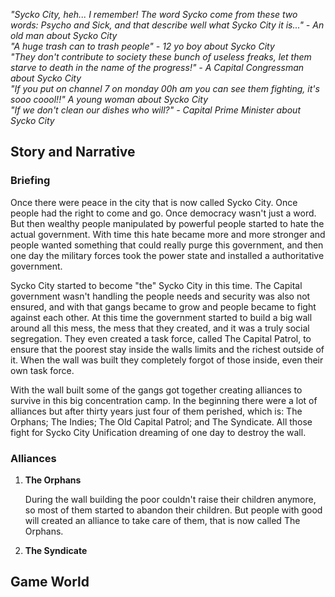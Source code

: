 *"Sycko City, heh... I remember! The word Sycko come from these two words: Psycho and Sick, and that describe well what
Sycko City it is..." - An old man about Sycko City    
"A huge trash can to trash people" - 12 yo boy about Sycko City   
"They don't contribute to society these bunch of useless freaks, 
let them starve to death in the name of the progress!" - A Capital Congressman about Sycko City    
"If you put on channel 7 on monday 00h am you can see them fighting, it's sooo coool!!" A young woman about Sycko City  
"If we don't clean our dishes who will?" - Capital Prime Minister about Sycko City*   

## Story and Narrative

### Briefing

Once there were peace in the city that is now called Sycko City. Once people had the right to
come and go. Once democracy wasn't just a word. But then wealthy people manipulated by powerful people
started to hate the actual government. With time this hate became more and more stronger and people wanted
something that could really purge this government, and then one day the military forces took the power state 
and installed a authoritative government.     
     
Sycko City started to become "the" Sycko City in this time. The Capital government wasn't handling the people
needs and security was also not ensured, and with that gangs became to grow and people became to fight
against each other. At this time the government started to build a big wall around all this mess,
the mess that they created, and it was a truly social segregation. They even created a task force, called The Capital Patrol,
to ensure that the poorest stay inside the walls limits and the richest outside of it. When the wall was built they
completely forgot of those inside, even their own task force.

With the wall built some of the gangs got together creating alliances to survive in this big 
concentration camp. In the beginning there were a lot of alliances but 
after thirty years just four of them perished, which is: The Orphans; The Indies; 
The Old Capital Patrol; and The Syndicate. All those fight for Sycko City Unification dreaming of one day to
destroy the wall.

### Alliances
1. **The Orphans**   
   <!--During the wall building the Capital started a severe birth control and-->
   <!--in consequence babies started to be sent from the capital to -->
   <!--Sycko City. When the firsts babies arrived people didn't know what to do,-->
   <!--but one guy from a gang called Dark Strife took the babies to take care-->
   <!--of them. People sensitized by this guy action started to help him and then -->
   <!--they created the Orphans alliance.-->
   During the wall building the poor couldn't raise their children anymore,
   so most of them started to abandon their children. But people with good will
   created an alliance to take care of them, that is now called
   The Orphans.
   
2. **The Syndicate**   

   
   
    

 
## Game World




